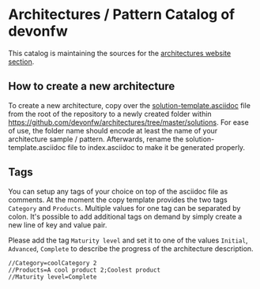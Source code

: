 # Architectures / Pattern Catalog of devonfw
This catalog is maintaining the sources for the [architectures website section](https://devonfw.com/website/pages/architectures/).

## How to create a new architecture
To create a new architecture, copy over the [solution-template.asciidoc](https://github.com/devonfw/architectures/blob/master/solution-template.asciidoc) file from the root of the repository to a newly created folder within https://github.com/devonfw/architectures/tree/master/solutions. For ease of use, the folder name should encode at least the name of your architecture sample / pattern. Afterwards, rename the solution-template.asciidoc file to index.asciidoc to make it be generated properly.

## Tags
You can setup any tags of your choice on top of the asciidoc file as comments. At the moment the copy template provides the two tags `Category` and `Products`. Multiple values for one tag can be separated by colon. It's possible to add additional tags on demand by simply create a new line of key and value pair.

Please add the tag `Maturity level` and set it to one of the values `Initial`, `Advanced`, `Complete` to describe the progress of the architecture description.

```
//Category=coolCategory 2
//Products=A cool product 2;Coolest product
//Maturity level=Complete
```
